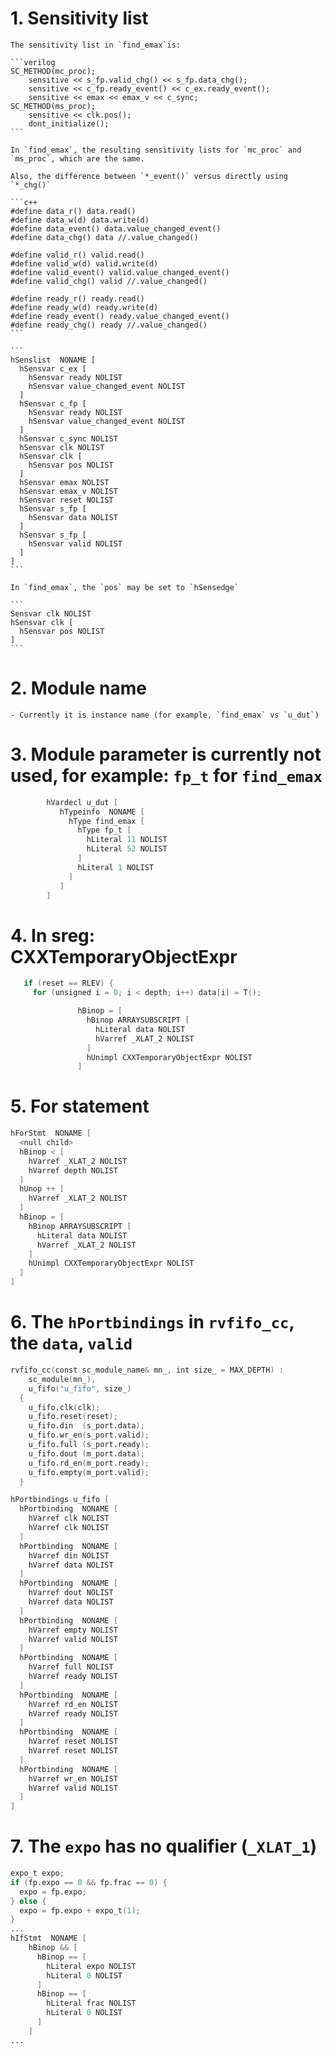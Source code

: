 # 1. Sensitivity list

    The sensitivity list in `find_emax`is:

    ```verilog
    SC_METHOD(mc_proc);
    	sensitive << s_fp.valid_chg() << s_fp.data_chg();
    	sensitive << c_fp.ready_event() << c_ex.ready_event();
    	sensitive << emax << emax_v << c_sync;
    SC_METHOD(ms_proc);
    	sensitive << clk.pos();
    	dont_initialize();
    ```

    In `find_emax`, the resulting sensitivity lists for `mc_proc` and `ms_proc`, which are the same.

    Also, the difference between `*_event()` versus directly using `*_chg()`

    ```c++
    #define data_r() data.read()
    #define data_w(d) data.write(d)
    #define data_event() data.value_changed_event()
    #define data_chg() data //.value_changed()

    #define valid_r() valid.read()
    #define valid_w(d) valid.write(d)
    #define valid_event() valid.value_changed_event()
    #define valid_chg() valid //.value_changed()

    #define ready_r() ready.read()
    #define ready_w(d) ready.write(d)
    #define ready_event() ready.value_changed_event()
    #define ready_chg() ready //.value_changed()
    ```

    ```
    hSenslist  NONAME [
      hSensvar c_ex [
        hSensvar ready NOLIST
        hSensvar value_changed_event NOLIST
      ]
      hSensvar c_fp [
        hSensvar ready NOLIST
        hSensvar value_changed_event NOLIST
      ]
      hSensvar c_sync NOLIST
      hSensvar clk NOLIST
      hSensvar clk [
        hSensvar pos NOLIST
      ]
      hSensvar emax NOLIST
      hSensvar emax_v NOLIST
      hSensvar reset NOLIST
      hSensvar s_fp [
        hSensvar data NOLIST
      ]
      hSensvar s_fp [
        hSensvar valid NOLIST
      ]
    ]
    ```

    In `find_emax`, the `pos` may be set to `hSensedge`

    ```
    Sensvar clk NOLIST
    hSensvar clk [
      hSensvar pos NOLIST
    ]
    ```

# 2. Module name
    - Currently it is instance name (for example, `find_emax` vs `u_dut`)

# 3. Module parameter is currently not used, for example: `fp_t` for `find_emax`

```verilog
        hVardecl u_dut [
           hTypeinfo  NONAME [
             hType find_emax [
               hType fp_t [
                 hLiteral 11 NOLIST
                 hLiteral 52 NOLIST
               ]
               hLiteral 1 NOLIST
             ]
           ]
        ]
```

# 4. In sreg: CXXTemporaryObjectExpr

```verilog
   if (reset == RLEV) {
     for (unsigned i = 0; i < depth; i++) data[i] = T();

               hBinop = [
                 hBinop ARRAYSUBSCRIPT [
                   hLiteral data NOLIST
                   hVarref _XLAT_2 NOLIST
                 ]
                 hUnimpl CXXTemporaryObjectExpr NOLIST
               ]
```

# 5. For statement

```verilog
hForStmt  NONAME [
  <null child>
  hBinop < [
    hVarref _XLAT_2 NOLIST
    hVarref depth NOLIST
  ]
  hUnop ++ [
    hVarref _XLAT_2 NOLIST
  ]
  hBinop = [
    hBinop ARRAYSUBSCRIPT [
      hLiteral data NOLIST
      hVarref _XLAT_2 NOLIST
    ]
    hUnimpl CXXTemporaryObjectExpr NOLIST
  ]
]
```

# 6. The `hPortbindings` in `rvfifo_cc`, the `data`, `valid`

```verilog
rvfifo_cc(const sc_module_name& mn_, int size_ = MAX_DEPTH) :
    sc_module(mn_),
    u_fifo("u_fifo", size_)
  {
    u_fifo.clk(clk);
    u_fifo.reset(reset);
    u_fifo.din  (s_port.data);
    u_fifo.wr_en(s_port.valid);
    u_fifo.full (s_port.ready);
    u_fifo.dout (m_port.data);
    u_fifo.rd_en(m_port.ready);
    u_fifo.empty(m_port.valid);
  }

hPortbindings u_fifo [
  hPortbinding  NONAME [
    hVarref clk NOLIST
    hVarref clk NOLIST
  ]
  hPortbinding  NONAME [
    hVarref din NOLIST
    hVarref data NOLIST
  ]
  hPortbinding  NONAME [
    hVarref dout NOLIST
    hVarref data NOLIST
  ]
  hPortbinding  NONAME [
    hVarref empty NOLIST
    hVarref valid NOLIST
  ]
  hPortbinding  NONAME [
    hVarref full NOLIST
    hVarref ready NOLIST
  ]
  hPortbinding  NONAME [
    hVarref rd_en NOLIST
    hVarref ready NOLIST
  ]
  hPortbinding  NONAME [
    hVarref reset NOLIST
    hVarref reset NOLIST
  ]
  hPortbinding  NONAME [
    hVarref wr_en NOLIST
    hVarref valid NOLIST
  ]
]
```

# 7. The `expo` has no qualifier (`_XLAT_1`)

```verilog
expo_t expo;
if (fp.expo == 0 && fp.frac == 0) {
  expo = fp.expo;
} else {
  expo = fp.expo + expo_t(1);
}
...
hIfStmt  NONAME [
	hBinop && [
	  hBinop == [
	    hLiteral expo NOLIST
	    hLiteral 0 NOLIST
	  ]
	  hBinop == [
	    hLiteral frac NOLIST
	    hLiteral 0 NOLIST
	  ]
	]
...
```
